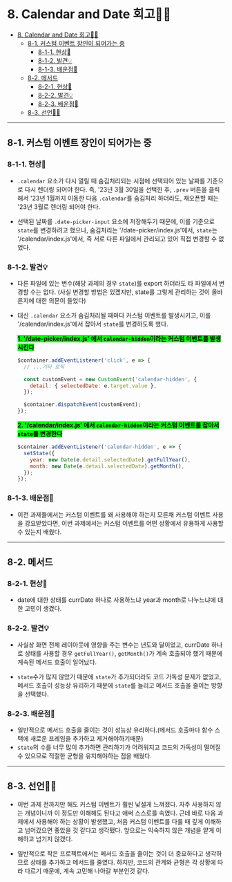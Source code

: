 # 8. Calendar and Date 회고🤔💭

- [8. Calendar and Date 회고🤔💭](#8-calendar-and-date-회고)
  - [8-1. 커스텀 이벤트 장인이 되어가는 중](#8-1-커스텀-이벤트-장인이-되어가는-중)
    - [8-1-1. 현상🧱](#8-1-1-현상)
    - [8-1-2. 발견💡](#8-1-2-발견)
    - [8-1-3. 배운점📝](#8-1-3-배운점)
  - [8-2. 메서드](#8-2-메서드)
    - [8-2-1. 현상🧱](#8-2-1-현상)
    - [8-2-2. 발견💡](#8-2-2-발견)
    - [8-2-3. 배운점📝](#8-2-3-배운점)
  - [8-3. 선언🧎🏻](#8-3-선언)

---

## 8-1. 커스텀 이벤트 장인이 되어가는 중

### 8-1-1. 현상🧱

- `.calendar` 요소가 다시 열릴 때 숨김처리되는 시점에 선택되어 있는 날짜를 기준으로 다시 렌더링 되어야 한다. 즉, '23년 3월 30일을 선택한 후, `.prev` 버튼을 클릭해서 '23년 1월까지 이동한 다음 `.calendar`를 숨김처리 하더라도, 재오픈할 때는 '23년 3월로 렌더링 되어야 한다.

- 선택된 날짜를 `.date-picker-input` 요소에 저장해두기 때문에, 이를 기준으로 `state`를 변경하려고 했으나, 숨김처리는 '/date-picker/index.js'에서, `state`는 '/calendar/index.js'에서, 즉 서로 다른 파일에서 관리되고 있어 직접 변경할 수 없었다.

### 8-1-2. 발견💡

- 다른 파일에 있는 변수(해당 과제의 경우 `state`)를 export 하더라도 타 파일에서 변경할 수는 없다. (사실 변경할 방법은 있곘지만, state를 그렇게 관리하는 것이 올바른지에 대한 의문이 들었다)
- 대신 `.calendar` 요소가 숨김처리될 때마다 커스텀 이벤트를 발생시키고, 이를 '/calendar/index.js'에서 잡아서 `state`를 변경하도록 했다.

  <span style="background-color: lime; color: black"><strong>1. '/date-picker/index.js' 에서 `calendar-hidden`이라는 커스텀 이벤트를 발생시킨다</strong></span>

  ```javascript
  $container.addEventListener('click', e => {
    // ...기타 로직

    const customEvent = new CustomEvent('calendar-hidden', {
      detail: { selectedDate: e.target.value },
    });

    $container.dispatchEvent(customEvent);
  });
  ```

  <span style="background-color: lime; color: black"><strong>2. '/calendar/index.js' 에서 `calendar-hidden`이라는 커스텀 이벤트를 잡아서 `state`를 변경한다</strong></span>

  ```javascript
  $container.addEventListener('calendar-hidden', e => {
    setState({
      year: new Date(e.detail.selectedDate).getFullYear(),
      month: new Date(e.detail.selectedDate).getMonth(),
    });
  });
  ```

### 8-1-3. 배운점📝

- 이전 과제들에서는 커스텀 이벤트를 왜 사용해야 하는지 모른채 커스텀 이벤트 사용을 강요받았다면, 이번 과제에서는 커스텀 이벤트를 어떤 상황에서 유용하게 사용할 수 있는지 배웠다.

---

## 8-2. 메서드

### 8-2-1. 현상🧱

- date에 대한 상태를 currDate 하나로 사용하느냐 year과 month로 나누느냐에 대한 고민이 생겼다.

### 8-2-2. 발견💡

- 사실상 화면 전체 레이아웃에 영향을 주는 변수는 년도와 달이었고, currDate 하나로 상태를 사용할 경우 `getFullYear()`, `getMonth()`가 계속 호출되야 했기 때문에 계속된 메서드 호출이 일어났다.

- `state`수가 많지 않았기 때문에 `state`가 추가되더라도 코드 가독성 문제가 없었고, 메서드 호출이 성능상 유리하기 때문에 `state`를 늘리고 메서드 호출을 줄이는 방향을 선택했다.

### 8-2-3. 배운점📝

- 일반적으로 메서드 호출을 줄이는 것이 성능상 유리하다.(메서드 호출마다 함수 스택에 새로운 프레임을 추가하고 제거해야하기때문)
- `state`의 수를 너무 많이 추가하면 관리하기가 어려워지고 코드의 가독성이 떨어질 수 있으므로 적절한 균형을 유지해야하는 점을 배웠다.

---

## 8-3. 선언🧎🏻

- 이번 과제 전까지만 해도 커스텀 이벤트가 훨씬 낯설게 느껴졌다. 자주 사용하지 않는 개념이니까 이 정도만 이해해도 된다고 애써 스스로를 속였다. 근데 바로 다음 과제에서 사용해야 하는 상황이 발생했고, 처음 커스텀 이벤트를 다룰 때 깊게 이해하고 넘어갔으면 좋았을 것 같다고 생각됐다. 앞으로는 익숙하지 않은 개념을 얕게 이해하고 넘기지 않겠다.

- 일반적으로 작은 프로젝트에서는 메서드 호출을 줄이는 것이 더 중요하다고 생각하므로 상태를 추가하고 메서드를 줄였다. 하지만, 코드의 관계와 균형은 각 상황에 따라 다르기 때문에, 계속 고민해 나아갈 부분인것 같다.
